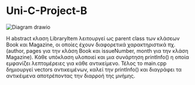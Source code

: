 # Uni-C-Project-B

![Diagram drawio](https://github.com/user-attachments/assets/b128118b-6d20-48d3-9b46-b89cca460389)

Η abstract κλαση LibraryItem λειτουργεί ως parent class των κλάσεων Book και Magazine, οι οποίες έχουν διαφορετικά χαρακτηριστικά πχ.(author, pages για την κλάση Book και issueNumber, month για την κλάση Magazine). Κάθε υπόκλαση υλοποιεί και μια συνάρτηση printInfo() η οποία εμφανίζει λεπτομέρειες για κάθε αντικείμενο. Τέλος το main.cpp δημιουργεί vectors αντικειμένων, καλεί την printInfo() και διαγράφει τα αντικέιμενα αποτρέποντας την διαρροή της μνήμης. 

